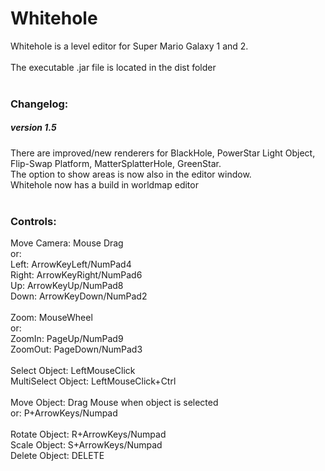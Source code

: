 # Whitehole
Whitehole is a level editor for Super Mario Galaxy 1 and 2.<br>
<br>
The executable .jar file is located in the dist folder<br>
<br>
<h3>Changelog:</h3>
<h5>version 1.5</h5>
There are improved/new renderers for BlackHole, PowerStar Light Object, Flip-Swap Platform, MatterSplatterHole, GreenStar.<br>
The option to show areas is now also in the editor window.<br>
Whitehole now has a build in worldmap editor<br>
<br>
<h3>Controls:</h3>
Move Camera: Mouse Drag<br>
or:<br>
Left: ArrowKeyLeft/NumPad4<br>
Right: ArrowKeyRight/NumPad6<br>
Up: ArrowKeyUp/NumPad8<br>
Down: ArrowKeyDown/NumPad2<br>
<br>
Zoom: MouseWheel<br>
or:<br>
ZoomIn: PageUp/NumPad9<br>
ZoomOut: PageDown/NumPad3<br>
<br>
Select Object: LeftMouseClick<br>
MultiSelect Object: LeftMouseClick+Ctrl<br>
<br>
Move Object: Drag Mouse when object is selected<br>
or: P+ArrowKeys/Numpad<br>
<br>
Rotate Object: R+ArrowKeys/Numpad<br>
Scale Object: S+ArrowKeys/Numpad<br>
Delete Object: DELETE
